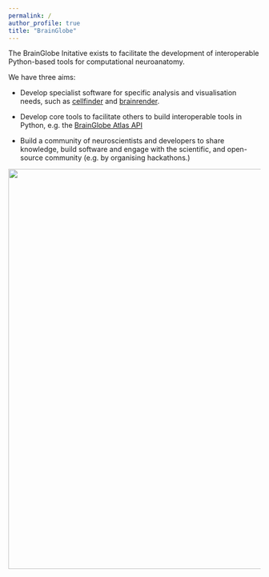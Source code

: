 ```yaml
---
permalink: /
author_profile: true
title: "BrainGlobe"
---
```



The BrainGlobe Initative exists to facilitate the development of interoperable 
Python-based tools for computational neuroanatomy. 

We have three aims:
* Develop specialist software for specific analysis and visualisation needs, 
  such as [cellfinder](https://brainglobe.info/cellfinder) and 
  [brainrender](https://docs.brainrender.info/).
  
* Develop core tools to facilitate others to build interoperable tools in Python, e.g. the
  [BrainGlobe Atlas API](https://brainglobe.info/atlas-api)

* Build a community of neuroscientists and developers to share knowledge, build software and engage
with the scientific, and open-source community (e.g. by organising hackathons.)


<img src='https://brainglobe.info/images/cellfinder_brainrender.png' width="800">

